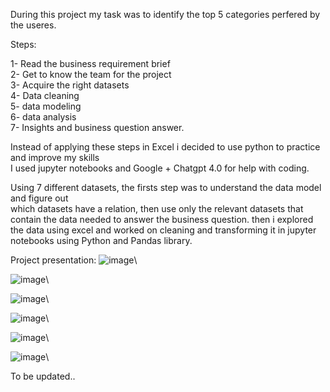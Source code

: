During this project my task was to identify the top 5 categories perfered by the useres.


Steps:

1- Read the business requirement brief\
2- Get to know the team for the project\
3- Acquire the right datasets\
4- Data cleaning\
5- data modeling\
6- data analysis\
7- Insights and business question answer.

Instead of applying these steps in Excel i decided to use python to practice and improve my skills\
I used jupyter notebooks and Google + Chatgpt 4.0 for help with coding.

Using 7 different datasets, the firsts step was to understand the data model and figure out\
which datasets have a relation, then use only the relevant datasets that contain the data needed to answer the business question.
then i explored the data using excel and worked on cleaning and transforming it in jupyter notebooks using Python and Pandas library. 


Project presentation:
![image](https://github.com/user-attachments/assets/60050bea-d65b-4b03-b5ce-fcdadc111cf0)\

![image](https://github.com/user-attachments/assets/188cefcd-0467-423b-a508-c2c369a5d852)\

![image](https://github.com/user-attachments/assets/f0e4daf8-ba41-4b72-afe1-f4859587e241)\

![image](https://github.com/user-attachments/assets/a7a4eb10-d3a8-4859-8e0b-a53312885fe5)\

![image](https://github.com/user-attachments/assets/4230e4df-d25a-436b-ae9b-7ee721a203c0)\

![image](https://github.com/user-attachments/assets/040de507-1d0c-466e-b082-6a0da95cdb9e)\

To be updated..




